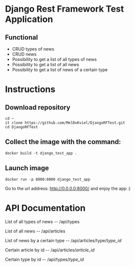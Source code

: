 # Django Rest Framework Test Application

## Functional

- CRUD types of news
- CRUD news
- Possibility to get a list of all types of news
- Possibility to get a list of all news
- Possibility to get a list of news of a certain type

# Instructions

## Download repository

 ```
cd ~
it clone https://github.com/MelDxKviel/DjangoRFTest.git
cd DjangoRFTest
 ```

## Collect the image with the command:
```
docker build -t django_test_app .
```

## Launch image

```
docker run -p 8000:8000 django_test_app
```

Go to the url address: http://0.0.0.0:8000/ and enjoy the app :)

# API Documentation

List of all types of news -- /api/types

List of all news -- /api/articles

List of news by a certain type -- /api/articles/type/*type_id*

Certain article by id -- /api/articles/*article_id*

Certain type by id -- /api/types/*type_id*
